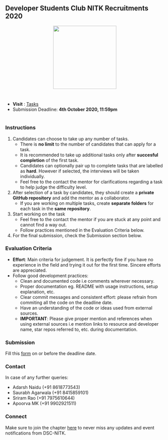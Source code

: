 ## Developer Students Club NITK Recruitments 2020

<p align="center"> 
	<img src='https://pbs.twimg.com/profile_images/1113306097912242176/WqWKUUtt.png' width=200> 
</p>

#
* **Visit** : [Tasks](https://github.com/WebClub-NITK/DSC-NITK-Recruitments-2020/blob/master/RECRUITMENT_TASKS_2020.md)
* Submission Deadline: **4th October 2020, 11:59pm**
#

### Instructions
1. Candidates can choose to take up any number of tasks.
	* There is **no limit** to the number of candidates that can apply for a task.
	* It is recommended to take up additional tasks only after **succesful completion** of the first task.  
 	* Candidates can optionally pair up to complete tasks that are labelled as **hard**. However if selected, the interviews will be taken individually.  
	* Feel free to the contact the mentor for clarifications regarding a task to help judge the difficulty level.      
3. After selection of a task by candidates, they should create a **private GitHub repository** and add the mentor as a collaborator.
	* If you are working on multiple tasks, create **separate folders** for each task in the **same repository**. 
4. Start working on the task
	* Feel free to the contact the mentor if you are stuck at any point and cannot find a way out.
	* Follow practices mentioned in the Evaluation Criteria below. 
5. For the final submission, check the Submission section below.

### Evaluation Criteria
* **Effort**: Main criteria for judgement. It is perfectly fine if you have no experience in the field and trying it out for the first time. Sincere efforts are appreciated.
* Follow good development practices:
	* Clean and documented code i.e comments wherever necessary.
	* Proper documentation eg. README with usage instructions, setup explanation, etc. 
	* Clear commit messages and consistent effort: please refrain from commiting all the code on the deadline date.
	* Have an understanding of the code or ideas used from external sources.
	* **IMPORTANT**: Please give proper mention and references when using external sources i.e mention links to resource and developer name, star repos referred to, etc. during documentation.

### Submission
Fill this [form]() on or before the deadline date.

### Contact
In case of any further queries: 
* Adarsh Naidu (+91 8618773543)
* Saurabh Agarwala (+91 8415859101)
* Sriram Rao (+91 7975610644)
* Apoorva MK (+91 9902921511) 


### Connect
Make sure to join the chapter [here](https://dsc.community.dev/national-institute-of-technology-karnataka/) to never miss any updates and event notifications from DSC-NITK.
